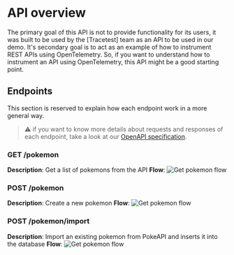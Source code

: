 # API overview
The primary goal of this API is not to provide functionality for its users, it was built to be used by the [Tracetest] team as an API to be used in our demo. It's secondary goal is to act as an example of how to instrument REST APIs using OpenTelemetry. So, if you want to understand how to instrument an API using OpenTelemetry, this API might be a good starting point.

## Endpoints
This section is reserved to explain how each endpoint work in a more general way.

> :warning: if you want to know more details about requests and responses of each endpoint, take a look at our [OpenAPI specification](https://github.com/kubeshop/pokeshop/blob/master/openapi/openapi.yaml).

### GET /pokemon

**Description**: Get a list of pokemons from the API
**Flow**:
![Get pokemon flow](https://github.com/kubeshop/pokeshop/blob/master/docs/diagrams/get-pokemon.png)

### POST /pokemon

**Description**: Create a new pokemon
**Flow**:
![Get pokemon flow](https://github.com/kubeshop/pokeshop/blob/master/docs/diagrams/create-pokemon.png)

### POST /pokemon/import

**Description**: Import an existing pokemon from PokeAPI and inserts it into the database
**Flow**:
![Get pokemon flow](https://github.com/kubeshop/pokeshop/blob/master/docs/diagrams/import-pokemon.png)

